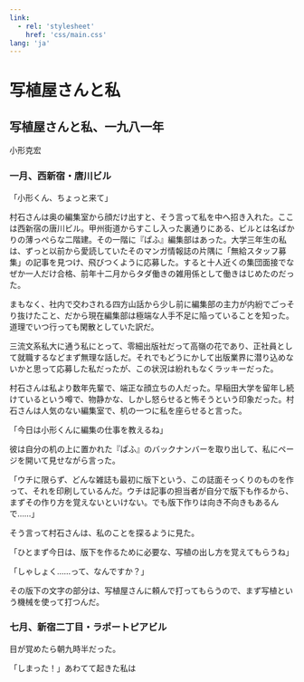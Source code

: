 ```yaml
---
link:
  - rel: 'stylesheet'
    href: 'css/main.css'
lang: 'ja'
---
```


# 写植屋さんと私

## 写植屋さんと私、一九八一年

<div class="author">

小形克宏

</div>

### 一月、西新宿・唐川ビル

「小形くん、ちょっと来て」

村石さんは奥の編集室から顔だけ出すと、そう言って私を中へ招き入れた。ここは西新宿の唐川ビル。甲州街道からすこし入った裏通りにある、ビルとは名ばかりの薄っぺらな二階建。その一階に『ぱふ』編集部はあった。大学三年生の私は、ずっと以前から愛読していたそのマンガ情報誌の片隅に「無給スタッフ募集」の記事を見つけ、飛びつくように応募した。すると十人近くの集団面接でなぜか一人だけ合格、前年十二月からタダ働きの雑用係として働きはじめたのだった。

まもなく、社内で交わされる四方山話から少し前に編集部の主力が内紛でごっそり抜けたこと、だから現在編集部は極端な人手不足に陥っていることを知った。道理でいつ行っても閑散としていた訳だ。

三流文系私大に通う私にとって、零細出版社だって高嶺の花であり、正社員として就職するなどまず無理な話しだ。それでもどうにかして出版業界に潜り込めないかと思って応募した私だったが、この状況は紛れもなくラッキーだった。

村石さんは私より数年先輩で、端正な顔立ちの人だった。早稲田大学を留年し続けているという噂で、物静かな、しかし怒らせると怖そうという印象だった。村石さんは人気のない編集室で、机の一つに私を座らせると言った。

「今日は小形くんに編集の仕事を教えるね」

彼は自分の机の上に置かれた『ぱふ』のバックナンバーを取り出して、私にページを開いて見せながら言った。

「ウチに限らず、どんな雑誌も最初に版下という、この誌面そっくりのものを作って、それを印刷しているんだ。ウチは記事の担当者が自分で版下も作るから、まずその作り方を覚えないといけない。でも版下作りは向き不向きもあるんで……」

そう言って村石さんは、私のことを探るように見た。

「ひとまず今日は、版下を作るために必要な、写植の出し方を覚えてもらうね」

「しゃしょく……って、なんですか？」


その版下の文字の部分は、写植屋さんに頼んで打ってもらうので、まず写植という機械を使って打つんだ。







### 七月、新宿二丁目・ラポートピアビル

目が覚めたら朝九時半だった。

「しまった！」あわてて起きた私は


